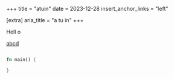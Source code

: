 +++
title = "atuin"
date = 2023-12-28
insert_anchor_links = "left"

[extra]
aria_title = "a tu in"
+++


Hell
o

[abcd](https://does-not-exist.com)

```rust

fn main() {

}
```